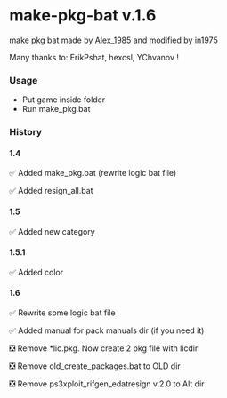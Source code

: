 # make-pkg-bat v.1.6
make pkg bat made by [Alex_1985](http://www.pspx.ru/forum/member.php?u=458658) and modified by in1975

Many thanks to: ErikPshat, hexcsl, YChvanov !

### Usage 
* Put game inside folder
* Run make_pkg.bat
	
### History
#### 1.4
:white_check_mark: Added make_pkg.bat (rewrite logic bat file)

:white_check_mark: Added resign_all.bat 
#### 1.5
:white_check_mark: Added new category

#### 1.5.1
:white_check_mark: Added color

#### 1.6
:white_check_mark: Rewrite some logic bat file

:white_check_mark: Added manual for pack manuals dir (if you need it)

:negative_squared_cross_mark: Remove *lic.pkg. Now create 2 pkg file with licdir

:negative_squared_cross_mark: Remove old_create_packages.bat to OLD dir

:negative_squared_cross_mark: Remove ps3xploit_rifgen_edatresign v.2.0 to Alt dir
